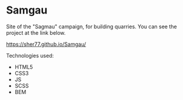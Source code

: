 # Samgau
Site of the "Sagmau" campaign, for building quarries.
You can see the project at the link below. 

https://sher77.github.io/Samgau/

Technologies used:

- HTML5
- CSS3
- JS
- SCSS
- BEM
